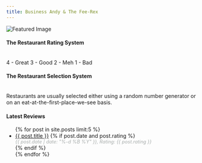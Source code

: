 ```yaml
---
title: Business Andy & The Fee-Rex
---
```

<img id="featured-image" src="" alt="Featured Image" />
<h4>The Restaurant Rating System</h4>
<br>
4 - Great  
3 - Good  
2 - Meh  
1 - Bad  
<h4>The Restaurant Selection System</h4>
<br> 
Restaurants are usually selected either using a random number generator or on an eat-at-the-first-place-we-see basis.
<h4>Latest Reviews</h4>
<ul>
    {% for post in site.posts limit:5 %}
        <li>
            <a href="{{ post.url }}">{{ post.title }}</a>
            {% if post.date and post.rating %}
                <div class="meta-info">
                    <span class="date" style="font-style: italic; color: #a8adac; font-size: 0.9em;">
                        {{ post.date | date: "%-d %B %Y" }}, Rating: {{ post.rating }}
                    </span>
                </div>
            {% endif %}
        </li>
    {% endfor %}
</ul>

<script type="text/javascript">
  // Array of image URLs relative to the assets folder
  const images = [
    "{{ '/assets/images/page_art_01.png' | relative_url }}", 
    "{{ '/assets/images/page_art_02.png' | relative_url }}",
    "{{ '/assets/images/page_art_03.png' | relative_url }}"
  ];

  // Function to randomly select an image and set it as the source of the image element
  function setRandomImage() {
    const randomIndex = Math.floor(Math.random() * images.length);
    const featuredImage = document.getElementById('featured-image');
    featuredImage.src = images[randomIndex];
  }

  // Set a random image when the page loads
  window.onload = setRandomImage;
</script>
